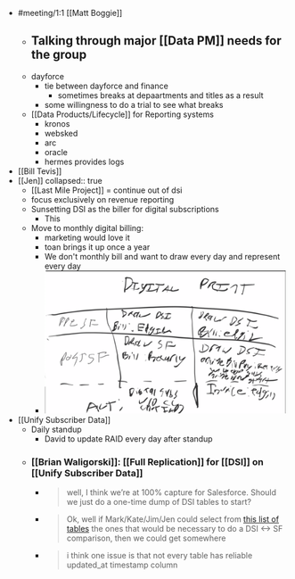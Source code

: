 - #meeting/1:1 [[Matt Boggie]]
	- Talking through major [[Data PM]] needs for the group
		-
	- dayforce
		- tie between dayforce and finance
			- sometimes breaks at depaartments and titles as a result
		- some willingness to do a trial to see what breaks
	- [[Data Products/Lifecycle]] for Reporting systems
		- kronos
		- websked
		- arc
		- oracle
		- hermes provides logs
- [[Bill Tevis]]
- [[Jen]]
  collapsed:: true
	- [[Last Mile Project]] = continue out of dsi
	- focus exclusively on revenue reporting
	- Sunsetting DSI as the biller for digital subscriptions
		- This
	- Move to monthly digital billing:
		- marketing would love it
		- toan brings it up once a year
		- We don't monthly bill and want to draw every day and represent every day
		- ![image.png](../assets/image_1651174262065_0.png)
- [[Unify Subscriber Data]]
	- Daily standup
		- David to update RAID every day after standup
	- ### [[Brian Waligorski]]: [[Full Replication]] for [[DSI]] on [[Unify Subscriber Data]]
		- >well, I think we’re at 100% capture for Salesforce. Should we just do a one-time dump of DSI tables to start?
		- > Ok, well if Mark/Kate/Jim/Jen could select from [this list of tables](https://inquirer.atlassian.net/wiki/spaces/DATAINSIGHTS/pages/1881538592/Overview+of+DSI+-+BigQuery+Informatica+Jobs) the ones that would be necessary to do a DSI <-> SF comparison, then we could get somewhere
		- > i think one issue is that not every table has reliable updated_at timestamp column
